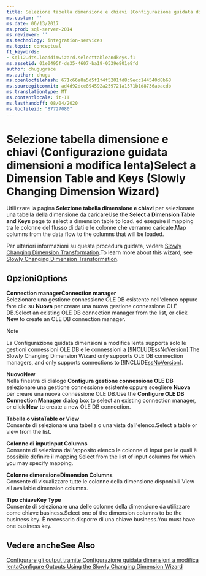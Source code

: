 ```yaml
---
title: Selezione tabella dimensione e chiavi (Configurazione guidata dimensioni a modifica lenta) | Microsoft Docs
ms.custom: ''
ms.date: 06/13/2017
ms.prod: sql-server-2014
ms.reviewer: ''
ms.technology: integration-services
ms.topic: conceptual
f1_keywords:
- sql12.dts.loaddimwizard.selecttableandkeys.f1
ms.assetid: 01e0495f-de35-4607-ba19-0539e801e8fd
author: chugugrace
ms.author: chugu
ms.openlocfilehash: 671c66a8a5d5f1f4f5201fd8c9ecc144540d8b68
ms.sourcegitcommit: ad4d92dce894592a259721a1571b1d8736abacdb
ms.translationtype: MT
ms.contentlocale: it-IT
ms.lasthandoff: 08/04/2020
ms.locfileid: "87727080"
---
```

# <a name="select-a-dimension-table-and-keys-slowly-changing-dimension-wizard"></a><span data-ttu-id="16f05-102">Selezione tabella dimensione e chiavi (Configurazione guidata dimensioni a modifica lenta)</span><span class="sxs-lookup"><span data-stu-id="16f05-102">Select a Dimension Table and Keys (Slowly Changing Dimension Wizard)</span></span>
  <span data-ttu-id="16f05-103">Utilizzare la pagina **Selezione tabella dimensione e chiavi** per selezionare una tabella della dimensione da caricare</span><span class="sxs-lookup"><span data-stu-id="16f05-103">Use the **Select a Dimension Table and Keys** page to select a dimension table to load.</span></span> <span data-ttu-id="16f05-104">ed eseguire il mapping tra le colonne del flusso di dati e le colonne che verranno caricate.</span><span class="sxs-lookup"><span data-stu-id="16f05-104">Map columns from the data flow to the columns that will be loaded.</span></span>  
  
 <span data-ttu-id="16f05-105">Per ulteriori informazioni su questa procedura guidata, vedere [Slowly Changing Dimension Transformation](slowly-changing-dimension-transformation.md).</span><span class="sxs-lookup"><span data-stu-id="16f05-105">To learn more about this wizard, see [Slowly Changing Dimension Transformation](slowly-changing-dimension-transformation.md).</span></span>  
  
## <a name="options"></a><span data-ttu-id="16f05-106">Opzioni</span><span class="sxs-lookup"><span data-stu-id="16f05-106">Options</span></span>  
 <span data-ttu-id="16f05-107">**Connection manager**</span><span class="sxs-lookup"><span data-stu-id="16f05-107">**Connection manager**</span></span>  
 <span data-ttu-id="16f05-108">Selezionare una gestione connessione OLE DB esistente nell'elenco oppure fare clic su **Nuova** per creare una nuova gestione connessione OLE DB.</span><span class="sxs-lookup"><span data-stu-id="16f05-108">Select an existing OLE DB connection manager from the list, or click **New** to create an OLE DB connection manager.</span></span>  
  
> [!NOTE]  
>  <span data-ttu-id="16f05-109">La Configurazione guidata dimensioni a modifica lenta supporta solo le gestioni connessioni OLE DB e le connessioni a [!INCLUDE[ssNoVersion](../../../includes/ssnoversion-md.md)].</span><span class="sxs-lookup"><span data-stu-id="16f05-109">The Slowly Changing Dimension Wizard only supports OLE DB connection managers, and only supports connections to [!INCLUDE[ssNoVersion](../../../includes/ssnoversion-md.md)].</span></span>  
  
 <span data-ttu-id="16f05-110">**Nuovo**</span><span class="sxs-lookup"><span data-stu-id="16f05-110">**New**</span></span>  
 <span data-ttu-id="16f05-111">Nella finestra di dialogo **Configura gestione connessione OLE DB** selezionare una gestione connessione esistente oppure scegliere **Nuova** per creare una nuova connessione OLE DB.</span><span class="sxs-lookup"><span data-stu-id="16f05-111">Use the **Configure OLE DB Connection Manager** dialog box to select an existing connection manager, or click **New** to create a new OLE DB connection.</span></span>  
  
 <span data-ttu-id="16f05-112">**Tabella o vista**</span><span class="sxs-lookup"><span data-stu-id="16f05-112">**Table or View**</span></span>  
 <span data-ttu-id="16f05-113">Consente di selezionare una tabella o una vista dall'elenco.</span><span class="sxs-lookup"><span data-stu-id="16f05-113">Select a table or view from the list.</span></span>  
  
 <span data-ttu-id="16f05-114">**Colonne di input**</span><span class="sxs-lookup"><span data-stu-id="16f05-114">**Input Columns**</span></span>  
 <span data-ttu-id="16f05-115">Consente di seleziona dall'apposito elenco le colonne di input per le quali è possibile definire il mapping.</span><span class="sxs-lookup"><span data-stu-id="16f05-115">Select from the list of input columns for which you may specify mapping.</span></span>  
  
 <span data-ttu-id="16f05-116">**Colonne dimensione**</span><span class="sxs-lookup"><span data-stu-id="16f05-116">**Dimension Columns**</span></span>  
 <span data-ttu-id="16f05-117">Consente di visualizzare tutte le colonne della dimensione disponibili.</span><span class="sxs-lookup"><span data-stu-id="16f05-117">View all available dimension columns.</span></span>  
  
 <span data-ttu-id="16f05-118">**Tipo chiave**</span><span class="sxs-lookup"><span data-stu-id="16f05-118">**Key Type**</span></span>  
 <span data-ttu-id="16f05-119">Consente di selezionare una delle colonne della dimensione da utilizzare come chiave business.</span><span class="sxs-lookup"><span data-stu-id="16f05-119">Select one of the dimension columns to be the business key.</span></span> <span data-ttu-id="16f05-120">È necessario disporre di una chiave business.</span><span class="sxs-lookup"><span data-stu-id="16f05-120">You must have one business key.</span></span>  
  
## <a name="see-also"></a><span data-ttu-id="16f05-121">Vedere anche</span><span class="sxs-lookup"><span data-stu-id="16f05-121">See Also</span></span>  
 [<span data-ttu-id="16f05-122">Configurare gli output tramite Configurazione guidata dimensioni a modifica lenta</span><span class="sxs-lookup"><span data-stu-id="16f05-122">Configure Outputs Using the Slowly Changing Dimension Wizard</span></span>](configure-outputs-using-the-slowly-changing-dimension-wizard.md)  
  
  
